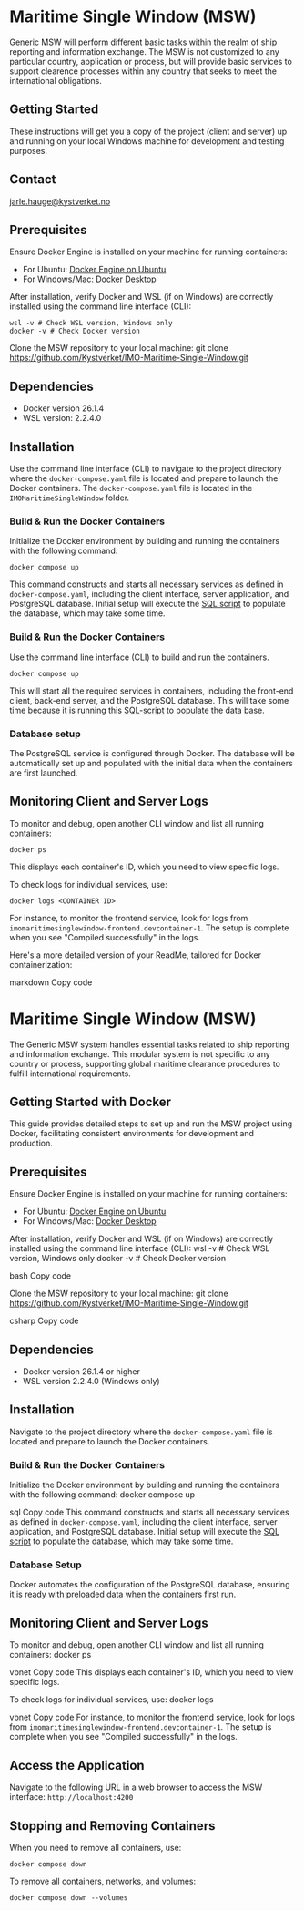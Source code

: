 # Maritime Single Window (MSW)
Generic MSW will perform different basic tasks within the realm of ship reporting and information exchange. The MSW is not customized to any particular country, application or process, but will provide basic services to support clearence processes within any country that seeks to meet the international obligations.

## Getting Started
These instructions will get you a copy of the project (client and server) up and running on your local Windows machine for development and testing purposes. 

## Contact
jarle.hauge@kystverket.no

## Prerequisites
Ensure Docker Engine is installed on your machine for running containers:
- For Ubuntu: [Docker Engine on Ubuntu](https://docs.docker.com/engine/install/ubuntu/)
- For Windows/Mac: [Docker Desktop](https://www.docker.com/products/docker-desktop/)

After installation, verify Docker and WSL (if on Windows) are correctly installed using the command line interface (CLI):
```
wsl -v # Check WSL version, Windows only
docker -v # Check Docker version
```

Clone the MSW repository to your local machine: 
git clone https://github.com/Kystverket/IMO-Maritime-Single-Window.git

## Dependencies
- Docker version 26.1.4
- WSL version: 2.2.4.0

## Installation
Use the command line interface (CLI) to navigate to the project directory where the `docker-compose.yaml` file is located and prepare to launch the Docker containers. The `docker-compose.yaml` file is located in the `IMOMaritimeSingleWindow` folder.

### Build & Run the Docker Containers
Initialize the Docker environment by building and running the containers with the following command:
```
docker compose up
```
This command constructs and starts all necessary services as defined in `docker-compose.yaml`, including the client interface, server application, and PostgreSQL database. Initial setup will execute the [SQL script](https://github.com/Kystverket/IMO-Maritime-Single-Window/blob/master/IMOMaritimeSingleWindow/Server/SqlScripts/Create_and_populate_DB.sql) to populate the database, which may take some time.


### Build & Run the Docker Containers
Use the command line interface (CLI) to build and run the containers.

```
docker compose up
```

This will start all the required services in containers, including the front-end client, back-end server, and the PostgreSQL database. This will take some time because it is running this [SQL-script](https://github.com/Kystverket/IMO-Maritime-Single-Window/blob/master/IMOMaritimeSingleWindow/Server/SqlScripts/Create_and_populate_DB.sql) to populate the data base. 

### Database setup
The PostgreSQL service is configured through Docker. The database will be automatically set up and populated with the initial data when the containers are first launched. 

## Monitoring Client and Server Logs
To monitor and debug, open another CLI window and list all running containers:
```
docker ps
```

This displays each container's ID, which you need to view specific logs.

To check logs for individual services, use:

```
docker logs <CONTAINER ID>
```
For instance, to monitor the frontend service, look for logs from `imomaritimesinglewindow-frontend.devcontainer-1`. The setup is complete when you see "Compiled successfully" in the logs.




Here's a more detailed version of your ReadMe, tailored for Docker containerization:

markdown
Copy code
# Maritime Single Window (MSW)
The Generic MSW system handles essential tasks related to ship reporting and information exchange. This modular system is not specific to any country or process, supporting global maritime clearance procedures to fulfill international requirements.

## Getting Started with Docker
This guide provides detailed steps to set up and run the MSW project using Docker, facilitating consistent environments for development and production.

## Prerequisites
Ensure Docker Engine is installed on your machine for running containers:
- For Ubuntu: [Docker Engine on Ubuntu](https://docs.docker.com/engine/install/ubuntu/)
- For Windows/Mac: [Docker Desktop](https://www.docker.com/products/docker-desktop/)

After installation, verify Docker and WSL (if on Windows) are correctly installed using the command line interface (CLI):
wsl -v # Check WSL version, Windows only
docker -v # Check Docker version

bash
Copy code

Clone the MSW repository to your local machine:
git clone https://github.com/Kystverket/IMO-Maritime-Single-Window.git

csharp
Copy code

## Dependencies
- Docker version 26.1.4 or higher
- WSL version 2.2.4.0 (Windows only)

## Installation
Navigate to the project directory where the `docker-compose.yaml` file is located and prepare to launch the Docker containers.

### Build & Run the Docker Containers
Initialize the Docker environment by building and running the containers with the following command:
docker compose up

sql
Copy code
This command constructs and starts all necessary services as defined in `docker-compose.yaml`, including the client interface, server application, and PostgreSQL database. Initial setup will execute the [SQL script](https://github.com/Kystverket/IMO-Maritime-Single-Window/blob/master/IMOMaritimeSingleWindow/Server/SqlScripts/Create_and_populate_DB.sql) to populate the database, which may take some time.

### Database Setup
Docker automates the configuration of the PostgreSQL database, ensuring it is ready with preloaded data when the containers first run.

## Monitoring Client and Server Logs
To monitor and debug, open another CLI window and list all running containers:
docker ps

vbnet
Copy code
This displays each container's ID, which you need to view specific logs.

To check logs for individual services, use:
docker logs <CONTAINER ID>

vbnet
Copy code
For instance, to monitor the frontend service, look for logs from `imomaritimesinglewindow-frontend.devcontainer-1`. The setup is complete when you see "Compiled successfully" in the logs.

## Access the Application
Navigate to the following URL in a web browser to access the MSW interface:
`http://localhost:4200`


## Stopping and Removing Containers
When you need to remove all containers, use:
```
docker compose down
```

To remove all containers, networks, and volumes:

```
docker compose down --volumes
```


